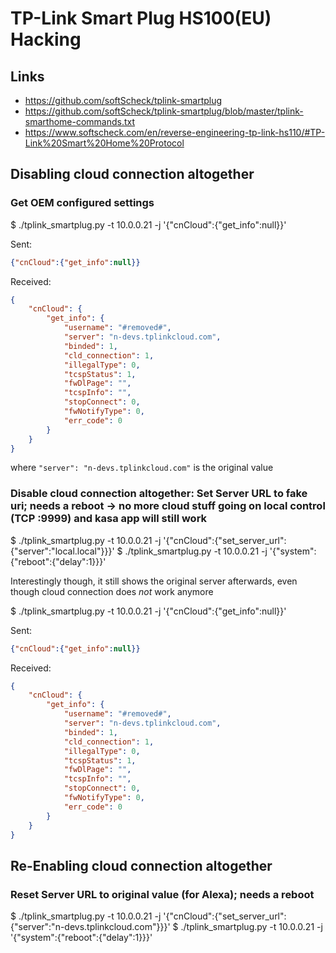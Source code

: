 # TP-Link Smart Plug HS100(EU) Hacking

## Links

* https://github.com/softScheck/tplink-smartplug
* https://github.com/softScheck/tplink-smartplug/blob/master/tplink-smarthome-commands.txt
* https://www.softscheck.com/en/reverse-engineering-tp-link-hs110/#TP-Link%20Smart%20Home%20Protocol

## Disabling cloud connection altogether

### Get OEM configured settings

$ ./tplink_smartplug.py -t 10.0.0.21 -j '{"cnCloud":{"get_info":null}}'  

Sent:

```json
{"cnCloud":{"get_info":null}}
```

Received:

```json
{
    "cnCloud": {
        "get_info": {
            "username": "#removed#",
            "server": "n-devs.tplinkcloud.com",
            "binded": 1,
            "cld_connection": 1,
            "illegalType": 0,
            "tcspStatus": 1,
            "fwDlPage": "",
            "tcspInfo": "",
            "stopConnect": 0,
            "fwNotifyType": 0,
            "err_code": 0
        }
    }
}
```

where `"server": "n-devs.tplinkcloud.com"` is the original value

### Disable cloud connection altogether: Set Server URL to fake uri; needs a reboot -> no more cloud stuff going on local control (TCP :9999) and kasa app will still work

$ ./tplink_smartplug.py -t 10.0.0.21 -j '{"cnCloud":{"set_server_url":{"server":"local.local"}}}'
$ ./tplink_smartplug.py -t 10.0.0.21 -j '{"system":{"reboot":{"delay":1}}}'

Interestingly though, it still shows the original server afterwards, even though cloud connection does _not_ work anymore

$ ./tplink_smartplug.py -t 10.0.0.21 -j '{"cnCloud":{"get_info":null}}'

Sent:

```json
{"cnCloud":{"get_info":null}}
```

Received:  

```json
{
    "cnCloud": {
        "get_info": {
            "username": "#removed#",
            "server": "n-devs.tplinkcloud.com",
            "binded": 1,
            "cld_connection": 1,
            "illegalType": 0,
            "tcspStatus": 1,
            "fwDlPage": "",
            "tcspInfo": "",
            "stopConnect": 0,
            "fwNotifyType": 0,
            "err_code": 0
        }
    }
}
```

## Re-Enabling cloud connection altogether

### Reset Server URL to original value (for Alexa); needs a reboot

$ ./tplink_smartplug.py -t 10.0.0.21 -j '{"cnCloud":{"set_server_url":{"server":"n-devs.tplinkcloud.com"}}}'
$ ./tplink_smartplug.py -t 10.0.0.21 -j '{"system":{"reboot":{"delay":1}}}'
